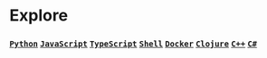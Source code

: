 # Explore

### [**`Python`**](https://github.com/lxRbckl/lxRbckl/blob/main/Python/README.md) [**`JavaScript`**](https://github.com/lxRbckl/lxRbckl/blob/main/JavaScript/README.md) [**`TypeScript`**](https://github.com/lxRbckl/lxRbckl/blob/main/TypeScript/README.md) [**`Shell`**](https://github.com/lxRbckl/lxRbckl/blob/main/Shell/README.md) [**`Docker`**](https://github.com/lxRbckl/lxRbckl/blob/main/Docker/README.md) [**`Clojure`**](https://github.com/lxRbckl/lxRbckl/blob/main/Clojure/README.md) [**`C++`**](https://github.com/lxRbckl/lxRbckl/blob/main/C%2B%2B/README.md) [**`C#`**](https://github.com/lxRbckl/lxRbckl/blob/main/C%23/README.md)